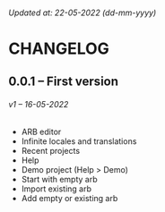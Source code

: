 ###### Updated at: 22-05-2022 (dd-mm-yyyy)
# CHANGELOG

## 0.0.1 – First version
###### v1 – 16-05-2022

* ARB editor
* Infinite locales and translations
* Recent projects
* Help
* Demo  project (Help > Demo)
* Start with empty arb
* Import existing arb
* Add empty or existing arb
